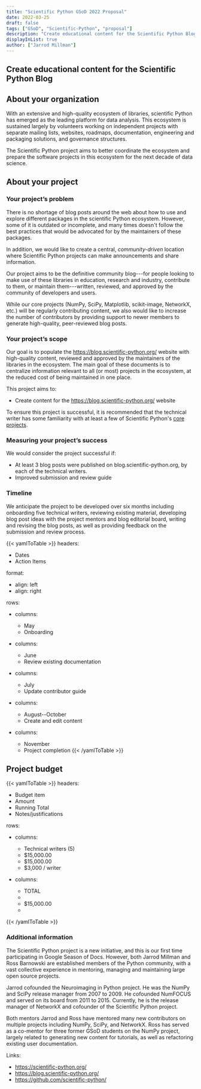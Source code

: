 ```yaml
---
title: "Scientific Python GSoD 2022 Proposal"
date: 2022-03-25
draft: false
tags: ["GSoD", "Scientific-Python", "proposal"]
description: "Create educational content for the Scientific Python Blog"
displayInList: true
author: ["Jarrod Millman"]
---
```


## Create educational content for the Scientific Python Blog

## About your organization

With an extensive and high-quality ecosystem of libraries, scientific Python
has emerged as the leading platform for data analysis.
This ecosystem is sustained largely by volunteers working on independent
projects with separate mailing lists, websites, roadmaps, documentation,
engineering and packaging solutions, and governance structures.

The Scientific Python project aims to better coordinate the ecosystem and
prepare the software projects in this ecosystem for the next decade of data
science.

## About your project

### Your project’s problem

There is no shortage of blog posts around the web about how to use and explore
different packages in the scientific Python ecosystem.
However, some of it is outdated or incomplete, and many times doesn't follow
the best practices that would be advocated for by the maintainers of these
packages.

In addition, we would like to create a central, _community-driven_ location where
Scientific Python projects can make announcements and share information.

Our project aims to be the definitive community blog---for people looking
to make use of these libraries in education, research and industry, contribute
to them, or maintain them---written, reviewed, and approved by the community
of developers and users.

While our core projects (NumPy, SciPy, Matplotlib, scikit-image, NetworkX, etc.)
will be regularly contributing content, we also would like to increase the number of
contributors by providing support to newer members to generate high-quality,
peer-reviewed blog posts.

### Your project’s scope

<!--
*Tell us about what documentation your organization will create, update, or improve. If some work is deliberately not being done, include that information as well. Include a time estimate, and whether you have already identified organization volunteers and a technical writer to work with your project.*
-->

Our goal is to populate the https://blog.scientific-python.org/ website with
high-quality content, reviewed and approved by the maintainers of the
libraries in the ecosystem.
The main goal of these documents is to centralize information relevant to all
(or most) projects in the ecosystem, at the reduced cost of being maintained in
one place.

This project aims to:

- Create content for the https://blog.scientific-python.org/ website

To ensure this project is successful, it is recommended that the technical
writer has some familiarity with at least a few of Scientific Python's
[core projects](https://scientific-python.org/specs/core-projects).

### Measuring your project’s success

<!--
*How will you know that your new documentation has helped solve your problem? What metrics will you use, and how will you track them?*
-->

We would consider the project successful if:

- At least 3 blog posts were published on blog.scientific-python.org,
  by each of the technical writers.
- Improved submission and review guide

### Timeline

We anticipate the project to be developed over six months including onboarding
five technical writers, reviewing existing material, developing blog post ideas with
the project mentors and blog editorial board, writing and revising the
blog posts, as well as providing feedback on the submission and review process.

<!-- prettier-ignore-start -->
{{< yamlToTable >}}
headers:
  - Dates
  - Action Items

format:
  - align: left
  - align: right

rows:
  - columns:
    - May
    - Onboarding

  - columns:
    - June
    - Review existing documentation

  - columns:
    - July
    - Update contributor guide

  - columns:
    - August--October
    - Create and edit content

  - columns:
    - November
    - Project completion
{{< /yamlToTable >}}
<!-- prettier-ignore-end -->

## Project budget

<!-- prettier-ignore-start -->
{{< yamlToTable >}}
headers:
  - Budget item
  - Amount
  - Running Total
  - Notes/justifications

rows:
  - columns:
    - Technical writers (5)
    - $15,000.00
    - $15,000.00
    - $3,000 / writer

  - columns:
    - TOTAL
    -
    - $15,000.00
    -

{{< /yamlToTable >}}
<!-- prettier-ignore-end -->

### Additional information

<!--
*Include here any additional information that is relevant to your proposal.*

*- Previous experience with technical writers or documentation: If you or any of your mentors have worked with technical writers before, or have developed documentation, mention this in your application. Describe the documentation that you produced and the ways in which you worked with the technical writer. For example, describe any review processes that you used, or how the technical writer's skills were useful to your project. Explain how this previous experience may help you to work with a technical writer in Season of Docs.*
*- Previous participation in Season of Docs, Google Summer of Code or others: If you or any of your mentors have taken part in Google Summer of Code or a similar program, mention this in your application. Describe your achievements in that program. Explain how this experience may influence the way you work in Season of Docs.*
-->

The Scientific Python project is a new initiative, and this is our first time
participating in Google Season of Docs.
However, both Jarrod Millman and Ross Barnowski are established members of the
Python community, with a vast collective experience in mentoring, managing and
maintaining large open source projects.

Jarrod cofounded the Neuroimaging in Python project. He was the NumPy and SciPy
release manager from 2007 to 2009. He cofounded NumFOCUS and served on its board
from 2011 to 2015. Currently, he is the release manager of NetworkX and cofounder
of the Scientific Python project.

Both mentors Jarrod and Ross have mentored many new
contributors on multiple projects including NumPy, SciPy, and NetworkX.
Ross has served as a co-mentor for three former GSoD students on the NumPy
project, largely related to generating new content for tutorials, as well as
refactoring existing user documentation.

Links:

- https://scientific-python.org/
- https://blog.scientific-python.org/
- https://github.com/scientific-python/
